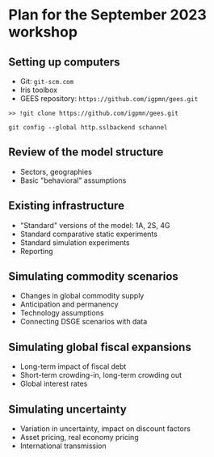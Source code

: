 
# Plan for the September 2023 workshop

## Setting up computers

* Git: `git-scm.com`
* Iris toolbox
* GEES repository: `https://github.com/igpmn/gees.git`

```
>> !git clone https://github.com/igpmn/gees.git
```

```
git config --global http.sslbackend schannel
```


## Review of the model structure

* Sectors, geographies
* Basic "behavioral" assumptions


## Existing infrastructure

* "Standard" versions of the model: 1A, 2S, 4G
* Standard comparative static experiments
* Standard simulation experiments
* Reporting


## Simulating commodity scenarios

* Changes in global commodity supply
* Anticipation and permanency
* Technology assumptions
* Connecting DSGE scenarios with data


## Simulating global fiscal expansions

* Long-term impact of fiscal debt
* Short-term crowding-in, long-term crowding out
* Global interest rates


## Simulating uncertainty

* Variation in uncertainty, impact on discount factors
* Asset pricing, real economy pricing
* International transmission


